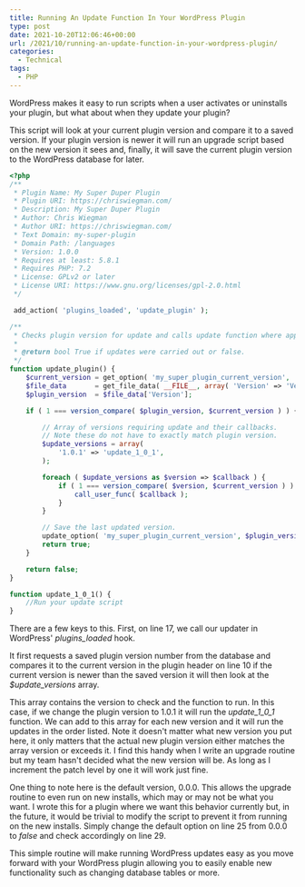 ```yaml
---
title: Running An Update Function In Your WordPress Plugin
type: post
date: 2021-10-20T12:06:46+00:00
url: /2021/10/running-an-update-function-in-your-wordpress-plugin/
categories:
  - Technical
tags:
  - PHP
---
```


WordPress makes it easy to run scripts when a user activates or uninstalls your plugin, but what about when they update your plugin?

This script will look at your current plugin version and compare it to a saved version. If your plugin version is newer it will run an upgrade script based on the new version it sees and, finally, it will save the current plugin version to the WordPress database for later.

``` php {linenos=table}
<?php
/**
 * Plugin Name: My Super Duper Plugin
 * Plugin URI: https://chriswiegman.com/
 * Description: My Super Duper Plugin
 * Author: Chris Wiegman
 * Author URI: https://chriswiegman.com/
 * Text Domain: my-super-plugin
 * Domain Path: /languages
 * Version: 1.0.0
 * Requires at least: 5.8.1
 * Requires PHP: 7.2
 * License: GPLv2 or later
 * License URI: https://www.gnu.org/licenses/gpl-2.0.html
 */

 add_action( 'plugins_loaded', 'update_plugin' );

/**
 * Checks plugin version for update and calls update function where appropriate.
 *
 * @return bool True if updates were carried out or false.
 */
function update_plugin() {
	$current_version = get_option( 'my_super_plugin_current_version', '0.0.0' );
	$file_data       = get_file_data( __FILE__, array( 'Version' => 'Version' ) );
	$plugin_version  = $file_data['Version'];

	if ( 1 === version_compare( $plugin_version, $current_version ) ) {

		// Array of versions requiring update and their callbacks.
		// Note these do not have to exactly match plugin version.
		$update_versions = array(
			'1.0.1' => 'update_1_0_1',
		);

		foreach ( $update_versions as $version => $callback ) {
			if ( 1 === version_compare( $version, $current_version ) ) {
				call_user_func( $callback );
			}
		}

		// Save the last updated version.
		update_option( 'my_super_plugin_current_version', $plugin_version );
		return true;
	}

	return false;
}

function update_1_0_1() {
    //Run your update script
}
```

There are a few keys to this. First, on line 17, we call our updater in WordPress' _plugins_loaded_ hook.

It first requests a saved plugin version number from the database and compares it to the current version in the plugin header on line 10 if the current version is newer than the saved version it will then look at the _$update_versions_ array.

This array contains the version to check and the function to run. In this case, if we change the plugin version to 1.0.1 it will run the _update\_1\_0_1_ function. We can add to this array for each new version and it will run the updates in the order listed. Note it doesn't matter what new version you put here, it only matters that the actual new plugin version either matches the array version or exceeds it. I find this handy when I write an upgrade routine but my team hasn't decided what the new version will be. As long as I increment the patch level by one it will work just fine.

One thing to note here is the default version, 0.0.0. This allows the upgrade routine to even run on new installs, which may or may not be what you want. I wrote this for a plugin where we want this behavior currently but, in the future, it would be trivial to modify the script to prevent it from running on the new installs. Simply change the default option on line 25 from 0.0.0 to _false_ and check accordingly on line 29.

This simple routine will make running WordPress updates easy as you move forward with your WordPress plugin allowing you to easily enable new functionality such as changing database tables or more.